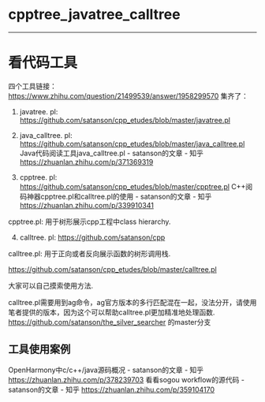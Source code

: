 # cpptree_javatree_calltree


-----------------------
# 看代码工具


四个工具链接：https://www.zhihu.com/question/21499539/answer/1958299570
集齐了：


1. javatree. pl: https://github.com/satanson/cpp_etudes/blob/master/javatree.pl

2. java_calltree. pl: https://github.com/satanson/cpp_etudes/blob/master/java_calltree.pl
Java代码阅读工具java_calltree.pl - satanson的文章 - 知乎
https://zhuanlan.zhihu.com/p/371369319

3. cpptree. pl: https://github.com/satanson/cpp_etudes/blob/master/cpptree.pl
C++阅码神器cpptree.pl和calltree.pl的使用 - satanson的文章 - 知乎
https://zhuanlan.zhihu.com/p/339910341


cpptree.pl: 用于树形展示cpp工程中class hierarchy.
 



4. calltree. pl: https://github.com/satanson/cpp


calltree.pl: 用于正向或者反向展示函数的树形调用栈.

https://github.com/satanson/cpp_etudes/blob/master/calltree.pl

大家可以自己摸索使用方法.

calltree.pl需要用到ag命令，ag官方版本的多行匹配混在一起，没法分开，请使用笔者提供的版本，因为这个可以帮助calltree.pl更加精准地处理函数.
https://github.com/satanson/the_silver_searcher  的master分支
## 工具使用案例

OpenHarmony中c/c++/java源码概况 - satanson的文章 - 知乎
https://zhuanlan.zhihu.com/p/378239703
看看sogou workflow的源代码 - satanson的文章 - 知乎
https://zhuanlan.zhihu.com/p/359104170









